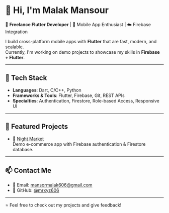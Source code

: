 # 👋 Hi, I'm Malak Mansour

🚀 **Freelance Flutter Developer** | 📱 Mobile App Enthusiast | ☁️ Firebase Integration

I build cross-platform mobile apps with **Flutter** that are fast, modern, and scalable.  
Currently, I'm working on demo projects to showcase my skills in **Firebase + Flutter**.

---

## 🔧 Tech Stack
- **Languages**: Dart, C/C++, Python  
- **Frameworks & Tools**: Flutter, Firebase, Git, REST APIs  
- **Specialties**: Authentication, Firestore, Role-based Access, Responsive UI  

---

## 📂 Featured Projects
- 🌙 [Night Market](https://github.com/mrxyz606/night-market)  
  Demo e-commerce app with Firebase authentication & Firestore database.  

---

## 📫 Contact Me
- 📧 Email: [mansormalak606@gmail.com](mailto:mansormalak606@gmail.com)  
- 🔗 GitHub: [@mrxyz606](https://github.com/mrxyz606)  

---

⭐️ Feel free to check out my projects and give feedback!
